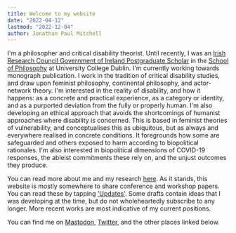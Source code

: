 ```yaml
---
title: Welcome to my website
date: "2022-04-12"
lastmod: "2022-12-04"
author: Jonathan Paul Mitchell
---
```

<!-- ![Picture of Jonathan](../assets/img/author-120.jpg#left) -->
I'm a philosopher and critical disability theorist. Until recently, I was an [Irish Research Council Government of Ireland Postgraduate Scholar](https://research.ie/) in the [School of Philosophy](https://www.ucd.ie/philosophy/) at University College Dublin. I'm currently working towards monograph publication. I work in the tradition of critical disability studies, and draw upon feminist philosophy, continental philosophy, and actor-network theory. I'm interested in the reality of disability, and how it happens: as a concrete and practical experience, as a category or identity, and as a purported deviation from the fully or properly human. I'm also developing an ethical approach that avoids the shortcomings of humanist approaches where disability is concerned. This is based in feminist theories of vulnerability, and conceptualises this as ubiquitous, but as always and everywhere realised in concrete conditions. It foregrounds how some are safeguarded and others exposed to harm according to biopolitical rationales. I'm also interested in biopolitical dimensions of COVID-19 responses, the ableist commitments these rely on, and the unjust outcomes they produce.

You can read more about me and my research [here](/about). As it stands, this website is mostly somewhere to share conference and workshop papers. You can read these by tapping ['Updates'](/posts/). Some drafts contain ideas that I was developing at the time, but do not wholeheartedly subscribe to any longer. More recent works are most indicative of my current positions.

You can find me on <a rel="me" href="https://zirk.us/@jpmitchell">Mastodon</a>, [Twitter](http://twitter.com/UncouthRegions/), and the other places linked below.
